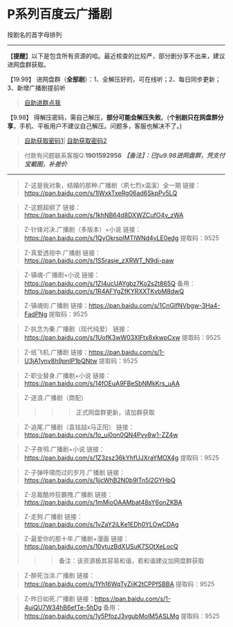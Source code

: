 <h1>P系列百度云广播剧</h1>
按剧名的首字母排列

-----

【**提醒**】以下是包含所有资源的哈。最近核查的比较严，部分剧分享不出来，建议进网盘群获取。


【19.99】 进网盘群（**全部剧**）：1、全解压好的，可在线听；2、每日同步更新；3、新增广播剧提前听
>[自助进群点我](http://pay.tupianmima.com/ma.html)

【9.98】 得解压密码，需自己解压，**部分可能会解压失败**。(**个别剧只在网盘群分享**，手机、平板用户不建议自己解压。问题多，客服也解决不了。)

>[自助获取密码1](http://pay.tupianmima.com/p.php?8tp=t4.14178a37b998.pg1)|
[自助获取密码2](http://pay.tupianmima.com/p.php?8tp=s1.13473a116b998.pg1)

>付款有问题联系客服Q:**1901592956**
***【备注】：已fu9.98进网盘群，凭支付宝截图，补差价***

------

>Z-这是我对象，结婚的那种.广播剧（夙七烈x温溪）全一期
链接：https://pan.baidu.com/s/1lWxkTxeRg06ad6SkpPv5LQ

>Z-这题超纲了
链接：https://pan.baidu.com/s/1khNB64d8DXWZCufO4v_zWA

>Z-针锋对决.广播剧（多版本）+小说
链接：https://pan.baidu.com/s/1QyOkrspIMTlWNd4yLE0edg
提取码：9525 
 
 
>Z-真爱透视中.广播剧
链接：https://pan.baidu.com/s/1S5rasie_zXRWT_N9di-paw

>Z-镇魂-广播剧+小说
链接：https://pan.baidu.com/s/1ZI4ucUAYgbz7Ko2s2t865Q
备用：https://pan.baidu.com/s/1R4AFYgZfKYRXXTKvbM8dwQ
 
>Z-镇魂街.广播剧
链接：https://pan.baidu.com/s/1CnGlfNVbgw-3Ha4-FadPNg
提取码：9525 
 
>Z-执念为秦.广播剧（现代纯爱）
链接：https://pan.baidu.com/s/1UofK3wW03XlFtx8xkwpCxw
提取码：9525 
 
>Z-纸飞机.广播剧
链接：https://pan.baidu.com/s/1-U3jA1ynv8h9pnIP1bQNtw
提取码：9525 
 
>Z-职业替身.广播剧+小说
链接：https://pan.baidu.com/s/14fOEuA9FBeSbNMkKrs_uAA

>Z-逐浪.广播剧（商配）
>>>>正式网盘群更新，请加群获取
 
>Z-追尾.广播剧（袁铭喆x马正阳）
链接：https://pan.baidu.com/s/1o_ui0on0QN4Pvy8w1-ZZ4w

>Z-子夜鸮.广播剧+小说
链接：https://pan.baidu.com/s/1Z3zsz36kYhfUJXraYMOX4g
提取码：9525 
 
>Z-子弹呼啸而过的岁月.广播剧
链接：https://pan.baidu.com/s/1jjcWhB2N0b9ITn5l2GYHbQ

>Z-总裁酷帅狂霸拽.广播剧
链接：https://pan.baidu.com/s/1mMioOAAMbat48sY6onZKBA

>Z-走狗.广播剧
链接：https://pan.baidu.com/s/1vZaY2iLKe1EDh0YLOwCDAg

>Z-最爱你的那十年.广播剧+漫画
链接：https://pan.baidu.com/s/10ytuzBdXUSuK7SOtXeLocQ
>>>备注：该资源极其容易和谐，若和谐建议加网盘群获取
 
>Z-醉死当涂.广播剧
链接：https://pan.baidu.com/s/1Yh16WqTyZiiK2tCPPfSBBA
提取码：9525 
 
>Z-昨日如死.广播剧
链接：https://pan.baidu.com/s/1-4uiQU7W34hB6efTe-5hDg
备用：https://pan.baidu.com/s/1y5PfozJ3vgubMolM5ASLMg
提取码：9525



